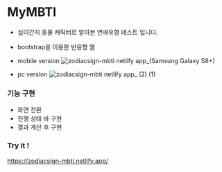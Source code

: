 # MyMBTI
- 십이간지 동물 캐릭터로 알아본 연애유형 테스트 입니다.
- bootstrap을 이용한 반응형 웹

- mobile version
 ![zodiacsign-mbti netlify app_(Samsung Galaxy S8+)](https://user-images.githubusercontent.com/83899698/154257542-a69e3cb9-cd32-424e-9812-7d5d61b693a2.png)

- pc version
 ![zodiacsign-mbti netlify app_ (2) (1)](https://user-images.githubusercontent.com/83899698/154258896-73638cd9-485f-4ab3-9025-7e2200edee66.png)
 
### 기능 구현
- 화면 전환
- 진행 상태 바 구현
- 결과 계산 후 구현

### Try it !
https://zodiacsign-mbti.netlify.app/
